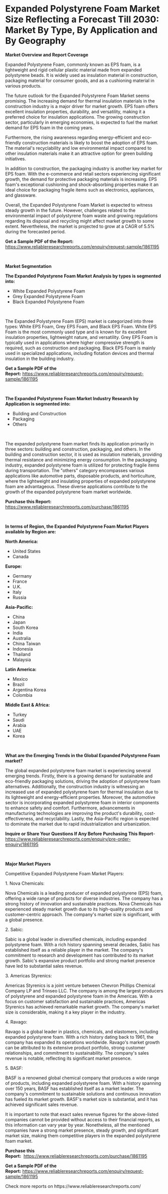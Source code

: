 <p><h1>Expanded Polystyrene Foam Market Size Reflecting a Forecast Till 2030: Market By Type, By Application and By Geography</h1></p><p><strong>Market Overview and Report Coverage</strong></p>
<p><p>Expanded Polystyrene Foam, commonly known as EPS foam, is a lightweight and rigid cellular plastic material made from expanded polystyrene beads. It is widely used as insulation material in construction, packaging material for consumer goods, and as a cushioning material in various products.</p><p>The future outlook for the Expanded Polystyrene Foam Market seems promising. The increasing demand for thermal insulation materials in the construction industry is a major driver for market growth. EPS foam offers excellent insulation properties, durability, and versatility, making it a preferred choice for insulation applications. The growing construction sector, particularly in emerging economies, is expected to fuel the market demand for EPS foam in the coming years.</p><p>Furthermore, the rising awareness regarding energy-efficient and eco-friendly construction materials is likely to boost the adoption of EPS foam. The material's recyclability and low environmental impact compared to other insulation materials make it an attractive option for green building initiatives.</p><p>In addition to construction, the packaging industry is another key market for EPS foam. With the e-commerce and retail sectors experiencing significant growth, the demand for protective packaging materials is increasing. EPS foam's exceptional cushioning and shock-absorbing properties make it an ideal choice for packaging fragile items such as electronics, appliances, and glassware.</p><p>Overall, the Expanded Polystyrene Foam Market is expected to witness steady growth in the future. However, challenges related to the environmental impact of polystyrene foam waste and growing regulations regarding its disposal and recycling might affect market growth to some extent. Nevertheless, the market is projected to grow at a CAGR of 5.5% during the forecasted period.</p></p>
<p><strong>Get a Sample PDF of the Report:</strong> <a href="https://www.reliableresearchreports.com/enquiry/request-sample/1861195">https://www.reliableresearchreports.com/enquiry/request-sample/1861195</a></p>
<p>&nbsp;</p>
<p><strong>Market Segmentation</strong></p>
<p><strong>The Expanded Polystyrene Foam Market Analysis by types is segmented into:</strong></p>
<p><ul><li>White Expanded Polystyrene Foam</li><li>Grey Expanded Polystyrene Foam</li><li>Black Expanded Polystyrene Foam</li></ul></p>
<p>&nbsp;</p>
<p><p>The Expanded Polystyrene Foam (EPS) market is categorized into three types: White EPS Foam, Grey EPS Foam, and Black EPS Foam. White EPS Foam is the most commonly used type and is known for its excellent insulation properties, lightweight nature, and versatility. Grey EPS Foam is typically used in applications where higher compressive strength is required, such as construction and packaging. Black EPS Foam is mainly used in specialized applications, including flotation devices and thermal insulation in the building industry.</p></p>
<p><strong>Get a Sample PDF of the Report:</strong>&nbsp;<a href="https://www.reliableresearchreports.com/enquiry/request-sample/1861195">https://www.reliableresearchreports.com/enquiry/request-sample/1861195</a></p>
<p>&nbsp;</p>
<p><strong>The Expanded Polystyrene Foam Market Industry Research by Application is segmented into:</strong></p>
<p><ul><li>Building and Construction</li><li>Packaging</li><li>Others</li></ul></p>
<p>&nbsp;</p>
<p><p>The expanded polystyrene foam market finds its application primarily in three sectors: building and construction, packaging, and others. In the building and construction sector, it is used as insulation materials, providing thermal resistance and minimizing energy consumption. In the packaging industry, expanded polystyrene foam is utilized for protecting fragile items during transportation. The "others" category encompasses various applications like automotive parts, disposable products, and horticulture, where the lightweight and insulating properties of expanded polystyrene foam are advantageous. These diverse applications contribute to the growth of the expanded polystyrene foam market worldwide.</p></p>
<p><strong>Purchase this Report:</strong>&nbsp; <a href="https://www.reliableresearchreports.com/purchase/1861195">https://www.reliableresearchreports.com/purchase/1861195</a></p>
<p>&nbsp;</p>
<p><strong>In terms of Region, the Expanded Polystyrene Foam Market Players available by Region are:</strong></p>
<p>
    <p> <strong> North America: </strong>
        <ul>
            <li>United States</li>
            <li>Canada</li>
        </ul>
        </p> 
    <p> <strong> Europe: </strong>
        <ul>
            <li>Germany</li>
            <li>France</li>
            <li>U.K.</li>
            <li>Italy</li>
            <li>Russia</li>
        </ul>
        </p> 
    <p> <strong> Asia-Pacific: </strong>
        <ul>
            <li>China</li>
            <li>Japan</li>
            <li>South Korea</li>
            <li>India</li>
            <li>Australia</li>
            <li>China Taiwan</li>
            <li>Indonesia</li>
            <li>Thailand</li>
            <li>Malaysia</li>
        </ul>
        </p> 
    <p> <strong> Latin America: </strong>
        <ul>
            <li>Mexico</li>
            <li>Brazil</li>
            <li>Argentina Korea</li>
            <li>Colombia</li>
        </ul>
        </p> 
    <p> <strong> Middle East & Africa: </strong>
        <ul>
            <li>Turkey</li>
            <li>Saudi</li>
            <li>Arabia</li>
            <li>UAE</li>
            <li>Korea</li>
        </ul>
    </p>
    </p>
<p>&nbsp;</p>
<p><strong>What are the Emerging Trends in the Global Expanded Polystyrene Foam market?</strong></p>
<p><p>The global expanded polystyrene foam market is experiencing several emerging trends. Firstly, there is a growing demand for sustainable and eco-friendly packaging solutions, driving the adoption of polystyrene foam alternatives. Additionally, the construction industry is witnessing an increased use of expanded polystyrene foam for thermal insulation due to its lightweight and energy-efficient properties. Moreover, the automotive sector is incorporating expanded polystyrene foam in interior components to enhance safety and comfort. Furthermore, advancements in manufacturing technologies are improving the product's durability, cost-effectiveness, and recyclability. Lastly, the Asia-Pacific region is expected to dominate the market due to rapid industrialization and urbanization.</p></p>
<p><strong>Inquire or Share Your Questions If Any Before Purchasing This Report</strong>- <a href="https://www.reliableresearchreports.com/enquiry/pre-order-enquiry/1861195">https://www.reliableresearchreports.com/enquiry/pre-order-enquiry/1861195</a></p>
<p>&nbsp;</p>
<p><strong>Major Market Players</strong></p>
<p><p>Competitive Expanded Polystyrene Foam Market Players:</p><p>1. Nova Chemicals:</p><p>Nova Chemicals is a leading producer of expanded polystyrene (EPS) foam, offering a wide range of products for diverse industries. The company has a strong history of innovation and sustainable practices. Nova Chemicals has experienced steady market growth due to its high-quality products and customer-centric approach. The company's market size is significant, with a global presence.</p><p>2. Sabic:</p><p>Sabic is a global leader in diversified chemicals, including expanded polystyrene foam. With a rich history spanning several decades, Sabic has established itself as a reliable player in the market. The company's commitment to research and development has contributed to its market growth. Sabic's expansive product portfolio and strong market presence have led to substantial sales revenue.</p><p>3. Americas Styrenics:</p><p>Americas Styrenics is a joint venture between Chevron Phillips Chemical Company LP and Trinseo LLC. The company is among the largest producers of polystyrene and expanded polystyrene foam in the Americas. With a focus on customer satisfaction and sustainable practices, Americas Styrenics has achieved remarkable market growth. The company's market size is considerable, making it a key player in the industry.</p><p>4. Ravago:</p><p>Ravago is a global leader in plastics, chemicals, and elastomers, including expanded polystyrene foam. With a rich history dating back to 1961, the company has expanded its operations worldwide. Ravago's market growth can be attributed to its extensive product portfolio, strong customer relationships, and commitment to sustainability. The company's sales revenue is notable, reflecting its significant market presence.</p><p>5. BASF:</p><p>BASF is a renowned global chemical company that produces a wide range of products, including expanded polystyrene foam. With a history spanning over 150 years, BASF has established itself as a market leader. The company's commitment to sustainable solutions and continuous innovation has fueled its market growth. BASF's market size is substantial, and it has achieved significant sales revenue.</p><p>It is important to note that exact sales revenue figures for the above-listed companies cannot be provided without access to their financial reports, as this information can vary year by year. Nonetheless, all the mentioned companies have a strong market presence, steady growth, and significant market size, making them competitive players in the expanded polystyrene foam market.</p></p>
<p><strong>Purchase this Report:</strong>&nbsp;&nbsp;<a href="https://www.reliableresearchreports.com/purchase/1861195">https://www.reliableresearchreports.com/purchase/1861195</a></p>
<p></p>
<p><strong>Get a Sample PDF of the Report:</strong>&nbsp;<a href="https://www.reliableresearchreports.com/enquiry/request-sample/1861195">https://www.reliableresearchreports.com/enquiry/request-sample/1861195</a></p>
<p>Check more reports on https://www.reliableresearchreports.com/</p>